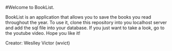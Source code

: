 #Welcome to BookList.

BookList is an application that allows you to save the books you read throughout the year. To use it, clone this repository into you localhost server and add the sql file into your database. If you just want to take a look, go to the youtube video. Hope you like it!

Creator: Weslley Victor (wvict)
